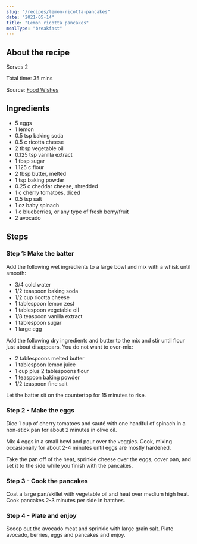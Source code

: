 ```yaml
---
slug: "/recipes/lemon-ricotta-pancakes"
date: "2021-05-14"
title: "Lemon ricotta pancakes"
mealType: "breakfast"
---
```


## About the recipe

Serves 2

Total time: 35 mins

Source: [Food Wishes](https://foodwishes.blogspot.com/2017/03/lemon-ricotta-pancakes-again.html)

## Ingredients

- 5 eggs
- 1 lemon
- 0.5 tsp baking soda
- 0.5 c ricotta cheese
- 2 tbsp vegetable oil
- 0.125 tsp vanilla extract
- 1 tbsp sugar
- 1.125 c flour
- 2 tbsp butter, melted
- 1 tsp baking powder
- 0.25 c cheddar cheese, shredded
- 1 c cherry tomatoes, diced
- 0.5 tsp salt
- 1 oz baby spinach
- 1 c blueberries, or any type of fresh berry/fruit
- 2 avocado

## Steps

### Step 1: Make the batter

Add the following wet ingredients to a large bowl and mix with a whisk until smooth:

- 3/4 cold water
- 1/2 teaspoon baking soda
- 1/2 cup ricotta cheese
- 1 tablespoon lemon zest
- 1 tablespoon vegetable oil
- 1/8 teaspoon vanilla extract
- 1 tablespoon sugar
- 1 large egg

Add the following dry ingredients and butter to the mix and stir until flour just about disappears. You do not want to over-mix:

- 2 tablespoons melted butter
- 1 tablespoon lemon juice
- 1 cup plus 2 tablespoons flour
- 1 teaspoon baking powder
- 1/2 teaspoon fine salt

Let the batter sit on the countertop for 15 minutes to rise.

### Step 2 - Make the eggs

Dice 1 cup of cherry tomatoes and sauté with one handful of spinach in a non-stick pan for about 2 minutes in olive oil.

Mix 4 eggs in a small bowl and pour over the veggies. Cook, mixing occasionally for about 2-4 minutes until eggs are mostly hardened.

Take the pan off of the heat, sprinkle cheese over the eggs, cover pan, and set it to the side while you finish with the pancakes.

### Step 3 - Cook the pancakes

Coat a large pan/skillet with vegetable oil and heat over medium high heat. Cook pancakes 2-3 minutes per side in batches.

### Step 4 - Plate and enjoy

Scoop out the avocado meat and sprinkle with large grain salt. Plate avocado, berries, eggs and pancakes and enjoy.
